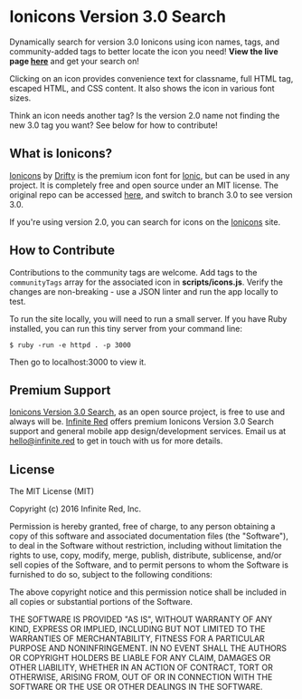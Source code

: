 # Ionicons Version 3.0 Search

Dynamically search for version 3.0 Ionicons using icon names, tags, and community-added tags to better locate the icon you need! **View the live page [here](https://infinitered.github.io/ionicons-version-3-search/)** and get your search on!

Clicking on an icon provides convenience text for classname, full HTML tag, escaped HTML, and CSS content. It also shows the icon in various font sizes.

Think an icon needs another tag? Is the version 2.0 name not finding the new 3.0 tag you want? See below for how to contribute!

## What is Ionicons?

[Ionicons](http://ionicons.com/) by [Drifty](https://github.com/driftyco) is the premium icon font for [Ionic](http://ionicframework.com/), but can be used in any project. It is completely free and open source under an MIT license. The original repo can be accessed [here](https://github.com/driftyco/ionicons/), and switch to branch 3.0 to see version 3.0.

If you're using version 2.0, you can search for icons on the [Ionicons](http://ionicons.com/) site.

## How to Contribute

Contributions to the community tags are welcome. Add tags to the `communityTags` array for the associated icon in **scripts/icons.js**. Verify the changes are non-breaking - use a JSON linter and run the app locally to test.

To run the site locally, you will need to run a small server. If you have Ruby installed, you can run this tiny server from your command line:
```
$ ruby -run -e httpd . -p 3000
```

Then go to localhost:3000 to view it.

## Premium Support

[Ionicons Version 3.0 Search](https://github.com/infinitered/ionicons-version-3-search), as an open source project, is free to use and always will be. [Infinite Red](https://infinite.red/) offers premium Ionicons Version 3.0 Search support and general mobile app design/development services. Email us at [hello@infinite.red](mailto:hello@infinite.red) to get in touch with us for more details.

## License

The MIT License (MIT)

Copyright (c) 2016 Infinite Red, Inc.

Permission is hereby granted, free of charge, to any person obtaining a copy
of this software and associated documentation files (the "Software"), to deal
in the Software without restriction, including without limitation the rights
to use, copy, modify, merge, publish, distribute, sublicense, and/or sell
copies of the Software, and to permit persons to whom the Software is
furnished to do so, subject to the following conditions:

The above copyright notice and this permission notice shall be included in all
copies or substantial portions of the Software.

THE SOFTWARE IS PROVIDED "AS IS", WITHOUT WARRANTY OF ANY KIND, EXPRESS OR
IMPLIED, INCLUDING BUT NOT LIMITED TO THE WARRANTIES OF MERCHANTABILITY,
FITNESS FOR A PARTICULAR PURPOSE AND NONINFRINGEMENT. IN NO EVENT SHALL THE
AUTHORS OR COPYRIGHT HOLDERS BE LIABLE FOR ANY CLAIM, DAMAGES OR OTHER
LIABILITY, WHETHER IN AN ACTION OF CONTRACT, TORT OR OTHERWISE, ARISING FROM,
OUT OF OR IN CONNECTION WITH THE SOFTWARE OR THE USE OR OTHER DEALINGS IN THE
SOFTWARE.
